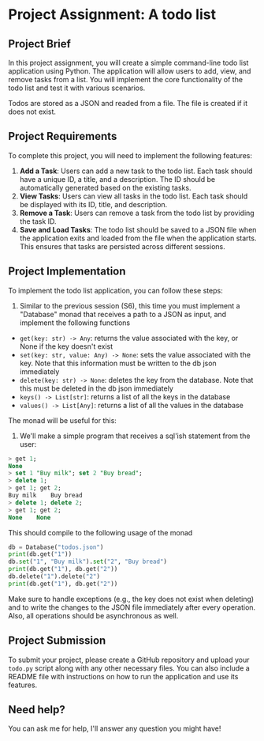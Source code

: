 # Project Assignment: A todo list

## Project Brief

In this project assignment, you will create a simple command-line todo list application using Python. The application will allow users to add, view, and remove tasks from a list. You will implement the core functionality of the todo list and test it with various scenarios.

Todos are stored as a JSON and readed from a file. The file is created if it does not exist.

## Project Requirements

To complete this project, you will need to implement the following features:

1. **Add a Task**: Users can add a new task to the todo list. Each task should have a unique ID, a title, and a description. The ID should be automatically generated based on the existing tasks.
2. **View Tasks**: Users can view all tasks in the todo list. Each task should be displayed with its ID, title, and description.
3. **Remove a Task**: Users can remove a task from the todo list by providing the task ID.
4. **Save and Load Tasks**: The todo list should be saved to a JSON file when the application exits and loaded from the file when the application starts. This ensures that tasks are persisted across different sessions.

## Project Implementation

To implement the todo list application, you can follow these steps:

1. Similar to the previous session (S6), this time you must implement a "Database" monad that receives a path to a JSON as input, and implement the following functions
- `get(key: str) -> Any`: returns the value associated with the key, or None if the key doesn't exist
- `set(key: str, value: Any) -> None`: sets the value associated with the key. Note that this information must be written to the db json immediately
- `delete(key: str) -> None`: deletes the key from the database. Note that this must be deleted in the db json immediately
- `keys() -> List[str]`: returns a list of all the keys in the database
- `values() -> List[Any]`: returns a list of all the values in the database

The monad will be useful for this:

1. We'll make a simple program that receives a sql'ish statement from the user:

```sql
> get 1;
None
> set 1 "Buy milk"; set 2 "Buy bread";
> delete 1;
> get 1; get 2;
Buy milk    Buy bread
> delete 1; delete 2;
> get 1; get 2;
None    None
```

This should compile to the following usage of the monad
```python
db = Database("todos.json")
print(db.get("1"))
db.set("1", "Buy milk").set("2", "Buy bread")
print(db.get("1"), db.get("2"))
db.delete("1").delete("2")
print(db.get("1"), db.get("2"))
```

Make sure to handle exceptions (e.g., the key does not exist when deleting) and to write the changes to the JSON file immediately after every operation. Also, all operations should be asynchronous as well.

## Project Submission

To submit your project, please create a GitHub repository and upload your `todo.py` script along with any other necessary files. You can also include a README file with instructions on how to run the application and use its features.

## Need help?

You can ask me for help, I'll answer any question you might have!

